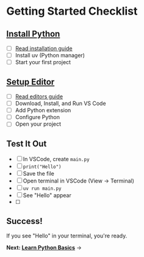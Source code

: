 # Getting Started Checklist

## [Install Python](installation.md)
  - [ ] [Read installation guide](installation.md)
  - [ ] Install uv (Python manager)
  - [ ] Start your first project

## [Setup Editor](editors.md)
  - [ ] [Read editors guide](editors.md)
  - [ ] Download, Install, and Run VS Code
  - [ ] Add Python extension
  - [ ] Configure Python
  - [ ] Open your project

## Test It Out
  - [ ] In VSCode, create `main.py`
  - [ ] `print("Hello")`
  - [ ] Save the file
  - [ ] Open terminal in VSCode (View → Terminal)
  - [ ] `uv run main.py`
  - [ ] See "Hello" appear
  - [ ] 
## Success!

If you see "Hello" in your terminal, you're ready.

**Next: [Learn Python Basics](the-basics.md)** →
